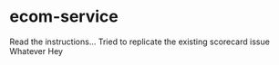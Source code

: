 # ecom-service

Read the instructions...
Tried to replicate the existing scorecard issue
Whatever
Hey 
